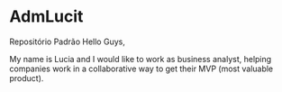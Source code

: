 # AdmLucit
Repositório Padrão
Hello Guys,

My name is Lucia and I would like to work as business analyst, helping companies work in a collaborative way to get their MVP (most valuable product).
